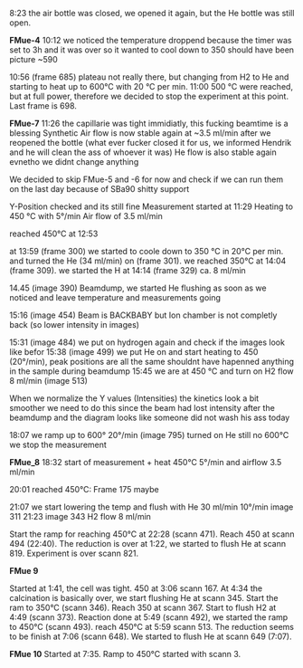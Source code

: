 8:23 the air bottle was closed, we opened it again, but the He bottle was still open. 

**FMue-4**
10:12 we noticed the temperature droppend because the timer was set to 3h and it was over so it wanted to cool down to 350
should have been picture ~590

10:56 (frame 685) plateau not really there, but changing from H2 to He and starting to heat up to 600°C with 20 °C per min.
11:00 500 °C were reached, but at full power, therefore we decided to stop the experiment at this point. Last frame is 698.

**FMue-7**
11:26 the capillarie was tight immidiatly, this fucking beamtime is a blessing
Synthetic Air flow is now stable again at ~3.5 ml/min after we reopened the bottle (what ever fucker closed it for us, we informed Hendrik and he will clean the ass of whoever it was)
He flow is also stable again evnetho we didnt change anything

We decided to skip FMue-5 and -6 for now and check if we can run them on the last day because of SBa90 shitty support

Y-Position checked and its still fine
Measurement started at 11:29
Heating to 450 °C with 5°/min
Air flow of 3.5 ml/min

reached 450°C at 12:53

at 13:59 (frame 300) we started to coole down to 350 °C in 20°C per min. and turned the He (34 ml/min) on (frame 301). 
we reached 350°C at   14:04 (frame 309). 
we started the H at 14:14 (frame 329) ca. 8 ml/min


14.45 (image 390) Beamdump, we started He flushing as soon as we noticed and leave temperature and measurements going

15:16 (image 454) Beam is BACKBABY but Ion chamber is not completly back (so lower intensity in images)

15:31 (image 484) we put on hydrogen again and check if the images look like befor
15:38 (image 499) we put He on and start heating to 450 (20°/min), peak positions are all the same shouldnt have hapenned anything in the sample during beamdump
15:45 we are at 450 °C and turn on H2 flow 8 ml/min (image 513)

When we normalize the Y values (Intensities) the kinetics look a bit smoother
we need to do this since the beam had lost intensity after the beamdump and the diagram looks like someone did not wash his ass today

18:07 we ramp up to 600° 20°/min (image 795)
turned on He
still no 600°C we stop the measurement

**FMue_8**
18:32 start of measurement + heat 450°C 5°/min and airflow 3.5 ml/min

20:01 reached 450°C: Frame 175 maybe

21:07 we start lowering the temp and flush with He 30 ml/min 10°/min
image 311
21:23 image 343 H2 flow 8 ml/min

Start the ramp for reaching 450°C at 22:28 (scann 471).
Reach 450 at scann 494 (22:40).
The reduction is over at 1:22, we started to flush He at scann 819.
Experiment is over scann 821.

**FMue 9**

Started at 1:41, the cell was tight.
450 at 3:06 scann 167.
At 4:34 the calcination is basically over, we start flushing He at scann 345.
Start the ram to 350°C (scann 346).
Reach 350 at scann 367.
Start to flush H2 at 4:49 (scann 373).
Reaction done at 5:49 (scann 492), we started the ramp to 450°C (scann 493).
reach 450°C at 5:59 scann 513.
The reduction seems to be finish at 7:06 (scann 648).
We started to flush He at scann 649 (7:07).

**FMue 10**
Started at 7:35.
Ramp to 450°C started with scann 3.




